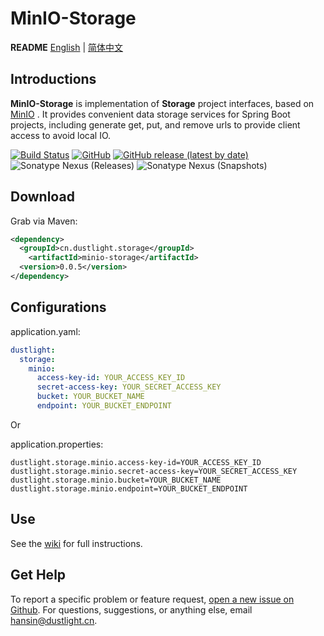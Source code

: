 # MinIO-Storage
**README** [English](README.md) | [简体中文](README_ZH.md)

## Introductions
**MinIO-Storage** is implementation of **Storage** project interfaces, based on [MinIO](https://min.io/) .
It provides convenient data storage services for Spring Boot projects, including generate get, put, and remove urls to provide client access to avoid local IO.

[![Build Status](https://travis-ci.org/dustlight-cn/storage.svg?branch=main)](https://travis-ci.org/dustlight-cn/storage) 
[![GitHub](https://img.shields.io/github/license/dustlight-cn/storage)](LICENSE)
[![GitHub release (latest by date)](https://img.shields.io/github/v/release/dustlight-cn/storage)](https://github.com/dustlight-cn/storage/releases)
![Sonatype Nexus (Releases)](https://img.shields.io/nexus/r/cn.dustlight.storage/minio-storage?server=https%3A%2F%2Foss.sonatype.org)
![Sonatype Nexus (Snapshots)](https://img.shields.io/nexus/s/cn.dustlight.storage/minio-storage?server=https%3A%2F%2Foss.sonatype.org)

## Download
Grab via Maven:
```xml
<dependency>
  <groupId>cn.dustlight.storage</groupId>
    <artifactId>minio-storage</artifactId>
  <version>0.0.5</version>
</dependency>
```

## Configurations
application.yaml:
```yaml
dustlight:
  storage:
    minio:
      access-key-id: YOUR_ACCESS_KEY_ID
      secret-access-key: YOUR_SECRET_ACCESS_KEY
      bucket: YOUR_BUCKET_NAME
      endpoint: YOUR_BUCKET_ENDPOINT
```

Or

application.properties: 
```properties
dustlight.storage.minio.access-key-id=YOUR_ACCESS_KEY_ID
dustlight.storage.minio.secret-access-key=YOUR_SECRET_ACCESS_KEY
dustlight.storage.minio.bucket=YOUR_BUCKET_NAME
dustlight.storage.minio.endpoint=YOUR_BUCKET_ENDPOINT
```

## Use
See the [wiki](https://github.com/dustlight-cn/storage/wiki) for full instructions.

## Get Help
To report a specific problem or feature request, [open a new issue on Github](https://github.com/dustlight-cn/storage/issues/new).
For questions, suggestions, or anything else, email [hansin@dustlight.cn](mailto:hansin@dustlight.cn).